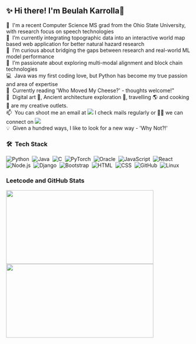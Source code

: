 ## ✨ Hi there! I'm Beulah Karrolla👋

<!--
**Beulah-Karrolla/Beulah-Karrolla** is a ✨ _special_ ✨ repository because its `README.md` (this file) appears on your GitHub profile.

Here are some ideas to get you started:--->

🎒 &nbsp;I'm a recent Computer Science MS grad from the Ohio State University, with research focus on speech technologies \
🔭 &nbsp;I’m currently integrating topographic data into an interactive world map based web application for better natural hazard research \
🌱 &nbsp;I’m curious about bridging the gaps between research and real-world ML model performance \
🤔 &nbsp;I’m passionate about exploring multi-modal alignment and block chain technologies \
💻 &nbsp;Java was my first coding love, but Python has become my true passion and area of expertise \
🔖 &nbsp;Currently reading 'Who Moved My Cheese?' - thoughts welcome!" \
🤩 &nbsp;Digital art 🎨, Ancient architecture exploration 📸, travelling 🌎 and cooking 🍲 are my creative outlets. \
📫 &nbsp;You can shoot me an email at <a href="mailto:beulah.karrolla@gmail.com"><img src="https://img.shields.io/badge/-beulah.karrolla@gmail.com-D14836?logo=Gmail&logoColor=white"/></a> I check mails regularly or 🤝🏻 we can connect on <a href="http://www.linkedin.com/in/beulah-karrolla"><img src="https://img.shields.io/badge/-Beulah%20Karrolla%20-0077B5?style=flat&logo=Linkedin&logoColor=white"/></a> \
💡 &nbsp;Given a hundred ways, I like to look for a new way - 'Why Not?!'

### 🛠 &nbsp;Tech Stack

![Python](https://img.shields.io/badge/-Python-ffffff?style=flat&logo=python)&nbsp;
![Java](https://img.shields.io/badge/-Java-ffffff?style=flat&logo=Java&logoColor=FFA518)&nbsp;
![C](https://img.shields.io/badge/-C-ffffff?style=flat&logo=C&logoColor=A8B9CC)&nbsp;
![PyTorch](https://img.shields.io/badge/-PyTorch-ffffff?style=flat&logo=pytorch)&nbsp;
![Oracle](https://img.shields.io/badge/-Oracle-ffffff?style=flat&logo=oracle&logoColor=FF0000)&nbsp;
![JavaScript](https://img.shields.io/badge/-JavaScript-ffffff?style=flat&logo=javascript)&nbsp;
![React](https://img.shields.io/badge/-React-ffffff?style=flat&logo=react)&nbsp;
![Node.js](https://img.shields.io/badge/-Node.js-ffffff?style=flat&logo=node.js)&nbsp;
![Django](https://img.shields.io/badge/-Django-ffffff?style=flat&logo=django&logoColor=092E20)&nbsp;
![Bootstrap](https://img.shields.io/badge/-Bootstrap-ffffff?style=flat&logo=bootstrap&logoColor=563D7C)&nbsp;
![HTML](https://img.shields.io/badge/-HTML-ffffff?style=flat&logo=HTML5)&nbsp;
![CSS](https://img.shields.io/badge/-CSS-ffffff?style=flat&logo=CSS3&logoColor=1572B6)&nbsp;
![GitHub](https://img.shields.io/badge/-GitHub-ffffff?style=flat&logo=github&logoColor=000000)&nbsp;
![Linux](https://img.shields.io/badge/-Linux-ffffff?style=flat&logo=linux)&nbsp;

### Leetcode and GitHub Stats
<p>
<a href="https://leetcode.com/bkarrolla/">
  <img height="200em" width="400em" src="https://leetcard.jacoblin.cool/bkarrolla?theme=dark"/>
</a>
<a href="https://github.com/Beulah-Karrolla">
  <img height="200em" width="400em" src="https://github-readme-stats-eight-theta.vercel.app/api?username=Beulah-Karrolla&show_icons=true&include_all_commits=true&count_private=true&align='top'&theme=dark"/>
</a>
</p>

